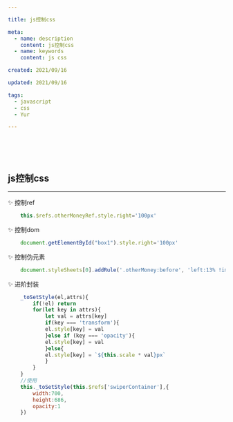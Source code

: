 ```yaml
---

title: js控制css

meta:
  - name: description
    content: js控制css
  - name: keywords
    content: js css

created: 2021/09/16

updated: 2021/09/16

tags:
  - javascript
  - css
  - Yur

---
```


<br/><br/><br/>

## js控制css

---
:sparkles: 控制ref
``` js
    this.$refs.otherMoneyRef.style.right='100px'
```
:sparkles: 控制dom
``` js
    document.getElementById("box1").style.right='100px'
```
:sparkles: 控制伪元素
``` js
    document.styleSheets[0].addRule('.otherMoney:before', 'left:13% !important');
```
:sparkles: 进阶封装
``` js
    _toSetStyle(el,attrs){
        if(!el) return
        for(let key in attrs){
            let val = attrs[key]
            if(key === 'transform'){
            el.style[key] = val
            }else if (key === 'opacity'){
            el.style[key] = val
            }else{
            el.style[key] = `${this.scale * val}px`
            }
        }
    }
    //使用
    this._toSetStyle(this.$refs['swiperContainer'],{
        width:700,
        height:686,
        opacity:1
    })
```

